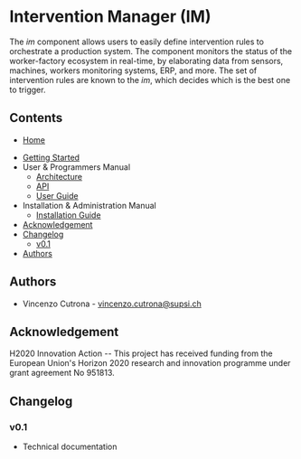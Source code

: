 # Intervention Manager (IM)

The *im* component allows users to easily define intervention rules to
orchestrate a production system. The component monitors the status of the
worker-factory ecosystem in real-time, by elaborating data from sensors,
machines, workers monitoring systems, ERP, and more. The set of intervention
rules are known to the *im*, which decides which is the best one to trigger.

## Contents

* [Home](index.md)
- [Getting Started](getting-started.md)
- User & Programmers Manual
    - [Architecture](architecture.md)
    - [API](api.md)
    - [User Guide](usermanual.md)
- Installation & Administration Manual
    - [Installation Guide](installationguide.md)
- [Acknowledgement](#acknowledgement)
- [Changelog](#changelog)
    - [v0.1](#v01)
- [Authors](#authors)

## Authors

- Vincenzo Cutrona - <vincenzo.cutrona@supsi.ch>

## Acknowledgement

H2020 Innovation Action -- This project has received funding from the
European Union's Horizon 2020 research and innovation programme under
grant agreement No 951813.

## Changelog

### v0.1

- Technical documentation
